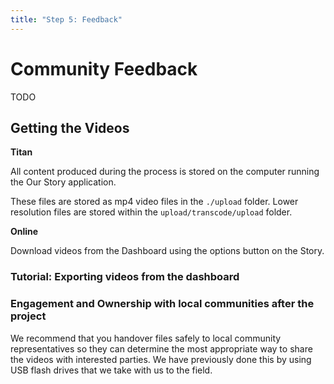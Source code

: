 ```yaml
---
title: "Step 5: Feedback"
---
```


<ReadTime />

<Steps step="5"/>

# Community Feedback

<Leader>

TODO

</Leader>

## Getting the Videos

**Titan**

All content produced during the process is stored on the computer running the Our Story application.

These files are stored as mp4 video files in the `./upload` folder. Lower resolution files are stored within the `upload/transcode/upload` folder.

**Online**

Download videos from the Dashboard using the options button on the Story.

### Tutorial: Exporting videos from the dashboard

### Engagement and Ownership with local communities after the project

We recommend that you handover files safely to local community representatives so they can determine the most appropriate way to share the videos with interested parties. We have previously done this by using USB flash drives that we take with us to the field. 